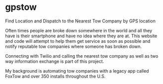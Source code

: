 # gpstow
Find Location and Dispatch to the Nearest Tow Company by GPS location 

Often times people are broke down somewhere in the world and all they have
is their smartphone and have no idea where they are at. This website and
code will attempt to help them get service as soon as possible and notify
reputable tow companies where someone has broken down.

Connecting with Twilio and calling the nearest tow company as well as 
two way information exchange is part of this project. 

My background is automating tow companies with a legacy app called FoxTow
and over 350 installs throughout the U.S. 


